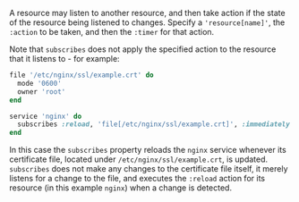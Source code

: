 A resource may listen to another resource, and then take action if the
state of the resource being listened to changes. Specify a
`'resource[name]'`, the `:action` to be taken, and then the `:timer` for
that action.

Note that `subscribes` does not apply the specified action to the
resource that it listens to - for example:

``` ruby
file '/etc/nginx/ssl/example.crt' do
  mode '0600'
  owner 'root'
end

service 'nginx' do
  subscribes :reload, 'file[/etc/nginx/ssl/example.crt]', :immediately
end
```

In this case the `subscribes` property reloads the `nginx` service
whenever its certificate file, located under
`/etc/nginx/ssl/example.crt`, is updated. `subscribes` does not make any
changes to the certificate file itself, it merely listens for a change
to the file, and executes the `:reload` action for its resource (in this
example `nginx`) when a change is detected.
